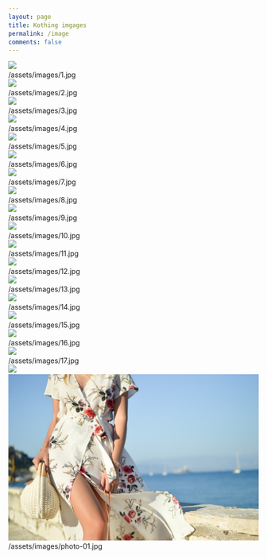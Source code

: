 ```yaml
---
layout: page
title: Kothing imgages
permalink: /image
comments: false
---
```


<div class="image-page">
  <div class="row">
    <!--img-->
    <div class="col-lg-4 col-md-6 mb-30px card-group">
      <div class="card h-100">
        <div class="maxthumb"><img class="img-fluid" src='https://kothing.github.io/assets/images/1.jpg' /></div>
        <div class="card-body">/assets/images/1.jpg</div>
      </div>
    </div>
    <!--img-->
    <div class="col-lg-4 col-md-6 mb-30px card-group">
      <div class="card h-100">
        <div class="maxthumb"><img class="img-fluid" src='https://kothing.github.io/assets/images/2.jpg' /></div>
        <div class="card-body">/assets/images/2.jpg</div>
      </div>
    </div>
    <!--img-->
    <div class="col-lg-4 col-md-6 mb-30px card-group">
      <div class="card h-100">
        <div class="maxthumb"><img class="img-fluid" src='https://kothing.github.io/assets/images/3.jpg' /></div>
        <div class="card-body">/assets/images/3.jpg</div>
      </div>
    </div>
    <!--img-->
    <div class="col-lg-4 col-md-6 mb-30px card-group">
      <div class="card h-100">
        <div class="maxthumb"><img class="img-fluid" src='https://kothing.github.io/assets/images/4.jpg' /></div>
        <div class="card-body">/assets/images/4.jpg</div>
      </div>
    </div>
    <!--img-->
    <div class="col-lg-4 col-md-6 mb-30px card-group">
      <div class="card h-100">
        <div class="maxthumb"><img class="img-fluid" src='https://kothing.github.io/assets/images/5.jpg' /></div>
        <div class="card-body">/assets/images/5.jpg</div>
      </div>
    </div>
    <!--img-->
    <div class="col-lg-4 col-md-6 mb-30px card-group">
      <div class="card h-100">
        <div class="maxthumb"><img class="img-fluid" src='https://kothing.github.io/assets/images/6.jpg' /></div>
        <div class="card-body">/assets/images/6.jpg</div>
      </div>
    </div>
    <!--img-->
    <div class="col-lg-4 col-md-6 mb-30px card-group">
      <div class="card h-100">
        <div class="maxthumb"><img class="img-fluid" src='https://kothing.github.io/assets/images/7.jpg' /></div>
        <div class="card-body">/assets/images/7.jpg</div>
      </div>
    </div>
    <!--img-->
    <div class="col-lg-4 col-md-6 mb-30px card-group">
      <div class="card h-100">
        <div class="maxthumb"><img class="img-fluid" src='https://kothing.github.io/assets/images/8.jpg' /></div>
        <div class="card-body">/assets/images/8.jpg</div>
      </div>
    </div>
    <!--img-->
    <div class="col-lg-4 col-md-6 mb-30px card-group">
      <div class="card h-100">
        <div class="maxthumb"><img class="img-fluid" src='https://kothing.github.io/assets/images/9.jpg' /></div>
        <div class="card-body">/assets/images/9.jpg</div>
      </div>
    </div>
    <!--img-->
    <div class="col-lg-4 col-md-6 mb-30px card-group">
      <div class="card h-100">
        <div class="maxthumb"><img class="img-fluid" src='https://kothing.github.io/assets/images/10.jpg' /></div>
        <div class="card-body">/assets/images/10.jpg</div>
      </div>
    </div>
    <!--img-->
    <div class="col-lg-4 col-md-6 mb-30px card-group">
      <div class="card h-100">
        <div class="maxthumb"><img class="img-fluid" src='https://kothing.github.io/assets/images/11.jpg' /></div>
        <div class="card-body">/assets/images/11.jpg</div>
      </div>
    </div>
    <!--img-->
    <div class="col-lg-4 col-md-6 mb-30px card-group">
      <div class="card h-100">
        <div class="maxthumb"><img class="img-fluid" src='https://kothing.github.io/assets/images/12.jpg' /></div>
        <div class="card-body">/assets/images/12.jpg</div>
      </div>
    </div>
    <!--img-->
    <div class="col-lg-4 col-md-6 mb-30px card-group">
      <div class="card h-100">
        <div class="maxthumb"><img class="img-fluid" src='https://kothing.github.io/assets/images/13.jpg' /></div>
        <div class="card-body">/assets/images/13.jpg</div>
      </div>
    </div>
    <!--img-->
    <div class="col-lg-4 col-md-6 mb-30px card-group">
      <div class="card h-100">
        <div class="maxthumb"><img class="img-fluid" src='https://kothing.github.io/assets/images/14.jpg' /></div>
        <div class="card-body">/assets/images/14.jpg</div>
      </div>
    </div>
    <!--img-->
    <div class="col-lg-4 col-md-6 mb-30px card-group">
      <div class="card h-100">
        <div class="maxthumb"><img class="img-fluid" src='https://kothing.github.io/assets/images/15.jpg' /></div>
        <div class="card-body">/assets/images/15.jpg</div>
      </div>
    </div>
    <!--img-->
    <div class="col-lg-4 col-md-6 mb-30px card-group">
      <div class="card h-100">
        <div class="maxthumb"><img class="img-fluid" src='https://kothing.github.io/assets/images/16.jpg' /></div>
        <div class="card-body">/assets/images/16.jpg</div>
      </div>
    </div>
    <!--img-->
    <div class="col-lg-4 col-md-6 mb-30px card-group">
      <div class="card h-100">
        <div class="maxthumb"><img class="img-fluid" src='https://kothing.github.io/assets/images/17.jpg' /></div>
        <div class="card-body">/assets/images/17.jpg</div>
      </div>
    </div>
  </div>
  
  <!--//-->
  <div class="row">
    <!--img-->
    <div class="col-lg-4 col-md-6 mb-30px card-group">
      <div class="card h-100">
        <div class="maxthumb"><img class="img-fluid" src='https://kothing.github.io/assets/images/photo-01.jpg' /></div>
        <img src="https://github.com/kothing/kothing.github.io/blob/master/assets/images/photo-01.jpg"/>
        <div class="card-body">/assets/images/photo-01.jpg</div>
      </div>
    </div>
  </div>
</div>
